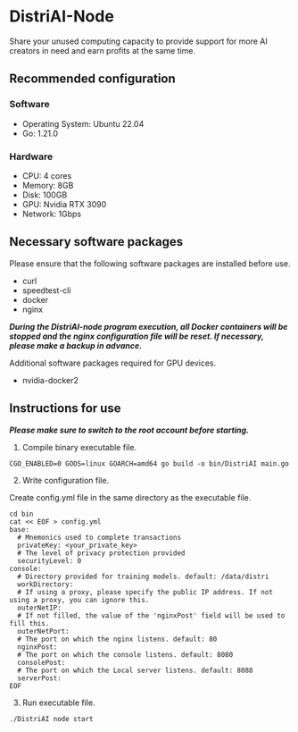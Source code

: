 # DistriAI-Node
Share your unused computing capacity to provide support for more AI creators in need and earn profits at the same time.

## Recommended configuration
### Software
- Operating System: Ubuntu 22.04
- Go: 1.21.0
### Hardware
- CPU: 4 cores
- Memory: 8GB
- Disk: 100GB
- GPU: Nvidia RTX 3090
- Network: 1Gbps

## Necessary software packages
Please ensure that the following software packages are installed before use.

- curl
- speedtest-cli
- docker
- nginx

***During the DistriAI-node program execution, all Docker containers will be stopped and the nginx configuration file will be reset. If necessary, please make a backup in advance.***

Additional software packages required for GPU devices.
- nvidia-docker2

## Instructions for use

***Please make sure to switch to the root account before starting.***

1. Compile binary executable file.

```
CGO_ENABLED=0 GOOS=linux GOARCH=amd64 go build -o bin/DistriAI main.go
```

2. Write configuration file.

Create config.yml file in the same directory as the executable file.
```
cd bin
cat << EOF > config.yml
base:
  # Mnemonics used to complete transactions
  privateKey: <your_private_key>
  # The level of privacy protection provided
  securityLevel: 0
console:
  # Directory provided for training models. default: /data/distri
  workDirectory:
  # If using a proxy, please specify the public IP address. If not using a proxy, you can ignore this.
  outerNetIP:
  # If not filled, the value of the 'nginxPost' field will be used to fill this.
  outerNetPort:
  # The port on which the nginx listens. default: 80
  nginxPost:
  # The port on which the console listens. default: 8080
  consolePost:
  # The port on which the Local server listens. default: 8088
  serverPost:
EOF
```

3. Run executable file.

```
./DistriAI node start
```
